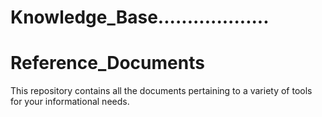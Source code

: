 # Knowledge_Base...................

# Reference_Documents

This repository contains all the documents pertaining to a variety of tools for your informational needs.
